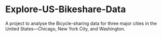 # Explore-US-Bikeshare-Data
A project to analyse the Bicycle-sharing data for three major cities in the United States—Chicago, New York City, and Washington.
